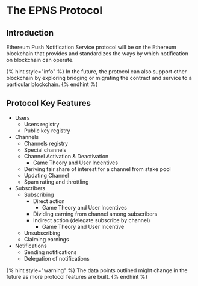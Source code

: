 # The EPNS Protocol

## Introduction

Ethereum Push Notification Service protocol will be on the Ethereum blockchain that provides and standardizes the ways by which notification on blockchain can operate. 

{% hint style="info" %}
In the future, the protocol can also support other blockchain by exploring bridging or migrating the contract and service to a particular blockchain.
{% endhint %}

## Protocol Key Features

* Users
  * Users registry
  * Public key registry
* Channels
  * Channels registry
  * Special channels
  * Channel Activation & Deactivation
    * Game Theory and User Incentives
  * Deriving fair share of interest for a channel from stake pool
  * Updating Channel
  * Spam rating and throttling
* Subscribers
  * Subscribing
    * Direct action
      * Game Theory and User Incentives
    * Dividing earning from channel among subscribers
    * Indirect action \(delegate subscribe by channel\)
      * Game Theory and User Incentive
  * Unsubscribing
  * Claiming earnings
* Notifications
  * Sending notifications
  * Delegation of notifications

{% hint style="warning" %}
The data points outlined might change in the future as more protocol features are built.
{% endhint %}








